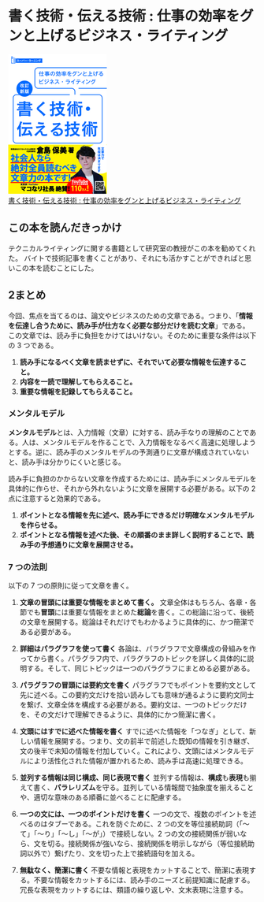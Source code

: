 # 書く技術・伝える技術 : 仕事の効率をグンと上げるビジネス・ライティング

<div class="text-center">
    <img src="../../public/img/cover/9784866671482.jpg" alt="本の表紙" class="inline-block">
</div>

<div class="text-center">
    <a href="https://www.asa21.com/book/b661129.html" class="text-center">
        書く技術・伝える技術 : 仕事の効率をグンと上げるビジネス・ライティング
    </a>
</div>

## この本を読んだきっかけ

テクニカルライティングに関する書籍として研究室の教授がこの本を勧めてくれた。
バイトで技術記事を書くことがあり、それにも活かすことができればと思いこの本を読むことにした。

## 2まとめ

今回、焦点を当てるのは、論文やビジネスのための文章である。つまり、「**情報を伝達し合うために、読み手が仕方なく必要な部分だけを読む文章**」である。
この文章では、読み手に負担をかけてはいけない。そのために重要な条件は以下の 3 つである。

1. **読み手になるべく文章を読ませずに、それでいて必要な情報を伝達すること。**
2. **内容を一読で理解してもらえること。**
3. **重要な情報を記録してもらえること。**

### メンタルモデル

**メンタルモデル**とは、入力情報（文章）に対する、読み手なりの理解のことである。人は、メンタルモデルを作ることで、入力情報をなるべく高速に処理しようとする。逆に、読み手のメンタルモデルの予測通りに文章が構成されていないと、読み手は分かりにくいと感じる。

読み手に負担のかからない文章を作成するためには、読み手にメンタルモデルを具体的に作らせ、それから外れないように文章を展開する必要がある。以下の 2 点に注意すると効果的である。

1. **ポイントとなる情報を先に述べ、読み手にできるだけ明確なメンタルモデルを作らせる。**
2. **ポイントとなる情報を述べた後、その順番のまま詳しく説明することで、読み手の予想通りに文章を展開させる。**

### 7 つの法則

以下の 7 つの原則に従って文章を書く。

1. **文章の冒頭には重要な情報をまとめて書く。**
   文章全体はもちろん、各章・各節でも**冒頭**には重要な情報をまとめた**総論**を書く。この総論に沿って、後続の文章を展開する。総論はそれだけでもわかるように具体的に、かつ簡潔である必要がある。

2. **詳細はパラグラフを使って書く**
   各論は、パラグラフで文章構成の骨組みを作ってから書く。パラグラフ内で、パラグラフのトピックを詳しく具体的に説明する。そして、同じトピックは一つのパラグラフにまとめる必要がある。

3. **パラグラフの冒頭には要約文を書く**
   パラグラフでもポイントを要約文として先に述べる。この要約文だけを拾い読みしても意味が通るように要約文同士を繋げ、文章全体を構成する必要がある。要約文は、一つのトピックだけを、その文だけで理解できるように、具体的にかつ簡潔に書く。

4. **文頭にはすでに述べた情報を書く**
   すでに述べた情報を「つなぎ」として、新しい情報を展開する。つまり、文の前半で前述した既知の情報を引き継ぎ、文の後半で未知の情報を付加していく。これにより、文頭にはメンタルモデルにより活性化された情報が置かれるため、読み手は高速に処理できる。

5. **並列する情報は同じ構成、同じ表現で書く**
   並列する情報は、**構成**も**表現**も揃えて書く、**パラレリズム**を守る。並列している情報間で抽象度を揃えることや、適切な意味のある順番に並べることに配慮する。

6. **一つの文には、一つのポイントだけを書く**
   一つの文で、複数のポイントを述べるのはタブーである。これを防ぐために、2 つの文を等位接続助詞（「〜て」「〜り」「〜し」「〜が」）で接続しない。2 つの文の接続関係が弱いなら、文を切る。接続関係が強いなら、接続関係を明示しながら（等位接続助詞以外で）繋げたり、文を切った上で接続語句を加える。

7. **無駄なく、簡潔に書く**
   不要な情報と表現をカットすることで、簡潔に表現する。不要な情報をカットするには、読み手のニーズと前提知識に配慮する。冗長な表現をカットするには、類語の繰り返しや、文末表現に注意する。

